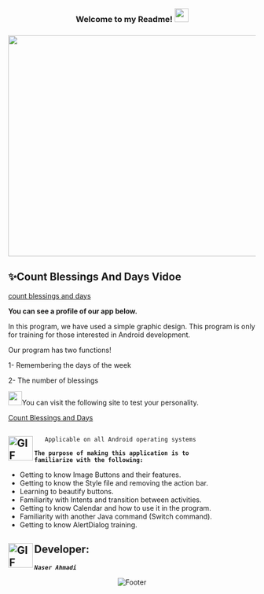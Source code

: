  <h3 align="center">
  
  Welcome to my Readme!
  <img src="https://media.giphy.com/media/hvRJCLFzcasrR4ia7z/giphy.gif" width="28" >

</h3>
 <h3 align="center">
  
  <img src="https://encrypted-tbn0.gstatic.com/images?q=tbn:ANd9GcRsKMgxvHYpLmcQGoyo3-_OdvUUBXHMqrkK0A&usqp=CAU" width="900" height="450" >

</h3>

## ✨Count Blessings  And Days Vidoe

[count blessings and days](https://github.com/NARI1108/Count_Blessings_And_Days/files/12264303/Samsung.Galaxy.S10.1440x3040.560dpi.-.192.168.251.101.-.Genymotion.2023-08-04.23-39-02.zip)


<p><strong>You can see a profile of our app below.</strong></p>

<p>In this program, we have used a simple graphic design. This program is only for training for those interested in Android development.</p> 
<p>Our program has two functions!</p>
<p>1- Remembering the days of the week</p>
<p>2- The number of blessings</p>

<p><img src="https://sitek.ir/wp-content/uploads/2019/10/screencapture-identity-flickr-sign-up-2019-09-23-14_17_41.png" width="28">You can visit the following site to test your personality.</p>

[Count Blessings and Days](https://myzekr.com/)


## <img align="left" alt="GIF" height="50px" src="https://www.toptimenet.com/images/setting.gif"/>  
  <ul>
        
       Applicable on all Android operating systems
          
  </ul>



  <code><strong>The purpose of making this application is to familiarize with the following:</strong></code>

<ul>
    <li>
         Getting to know Image Buttons and their features.
    </li>
    <li>
         Getting to know the Style file and removing the action bar.
    </li>
    <li>
         Learning to beautify buttons.
    </li>
    <li>
         Familiarity with Intents and transition between activities.
    </li>
    <li>
         Getting to know Calendar and how to use it in the program.
    </li>
    <li>
         Familiarity with another Java command (Switch command).
    </li>
    <li>
         Getting to know AlertDialog training.
    </li>
</ul>

   
## <img align="left" alt="GIF" height="50px" src="https://cdn.dribbble.com/users/2131993/screenshots/4948736/thoughtworks-gif_dribbble.gif"/>    Developer:

   <code><em><strong>Naser Ahmadi</strong></em></code>

  <div align="center">
  <img src="https://readme-typing-svg.herokuapp.com?font=Dancing+Script&size=30&color=F38F02&center=true&vCenter=true&width=300&height=50&lines=Thanks+for+your+visit!;Have+a+nice+day!;" alt="Footer"></img>
  </div>
